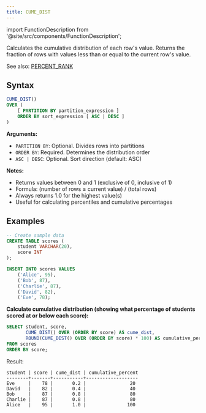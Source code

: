 ```yaml
---
title: CUME_DIST
---
```

import FunctionDescription from '@site/src/components/FunctionDescription';

<FunctionDescription description="Introduced: v1.2.7"/>

Calculates the cumulative distribution of each row's value. Returns the fraction of rows with values less than or equal to the current row's value.

See also: [PERCENT_RANK](percent_rank.md)

## Syntax

```sql
CUME_DIST()
OVER (
    [ PARTITION BY partition_expression ]
    ORDER BY sort_expression [ ASC | DESC ]
)
```

**Arguments:**
- `PARTITION BY`: Optional. Divides rows into partitions
- `ORDER BY`: Required. Determines the distribution order
- `ASC | DESC`: Optional. Sort direction (default: ASC)

**Notes:**
- Returns values between 0 and 1 (exclusive of 0, inclusive of 1)
- Formula: (number of rows ≤ current value) / (total rows)
- Always returns 1.0 for the highest value(s)
- Useful for calculating percentiles and cumulative percentages

## Examples

```sql
-- Create sample data
CREATE TABLE scores (
    student VARCHAR(20),
    score INT
);

INSERT INTO scores VALUES
    ('Alice', 95),
    ('Bob', 87),
    ('Charlie', 87),
    ('David', 82),
    ('Eve', 78);
```

**Calculate cumulative distribution (showing what percentage of students scored at or below each score):**

```sql
SELECT student, score,
       CUME_DIST() OVER (ORDER BY score) AS cume_dist,
       ROUND(CUME_DIST() OVER (ORDER BY score) * 100) AS cumulative_percent
FROM scores
ORDER BY score;
```

Result:
```
student | score | cume_dist | cumulative_percent
--------+-------+-----------+-------------------
Eve     |    78 |       0.2 |                20
David   |    82 |       0.4 |                40
Bob     |    87 |       0.8 |                80
Charlie |    87 |       0.8 |                80
Alice   |    95 |       1.0 |               100